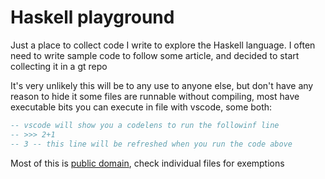 # Haskell playground

Just a place to collect code I write to explore the Haskell language. I often need to write sample code to follow some article, and decided to start collecting it in a gt repo

It's very unlikely this will be to any use to anyone else, but don't have any reason to hide it
some files are runnable without compiling, most have executable bits you can execute in file with vscode, some both:

```haskell
-- vscode will show you a codelens to run the followinf line
-- >>> 2+1
-- 3 -- this line will be refreshed when you run the code above

```

Most of this is [public domain](https://unlicense.org/), check individual files for exemptions
